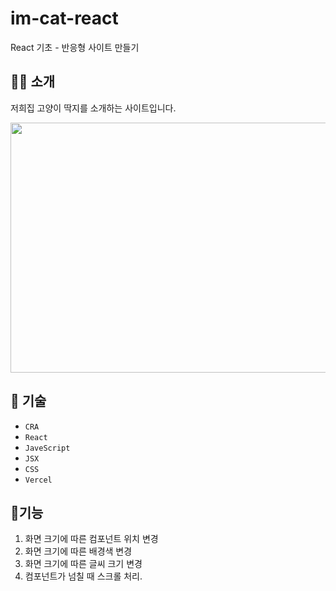 # im-cat-react

React 기초 - 반응형 사이트 만들기

## 👩‍💻 소개

저희집 고양이 딱지를 소개하는 사이트입니다.

<img src="https://github.com/hotdog1004/SOJU/assets/66353188/0c7215da-c43e-48d6-9157-2761855ab5a4" width="700" height="400"/>

## 🔨 기술

- `CRA`
- `React`
- `JaveScript`
- `JSX`
- `CSS`
- `Vercel`

## 📌기능

1. 화면 크기에 따른 컴포넌트 위치 변경
2. 화면 크기에 따른 배경색 변경
3. 화면 크기에 따른 글씨 크기 변경
4. 컴포넌트가 넘칠 때 스크롤 처리.
